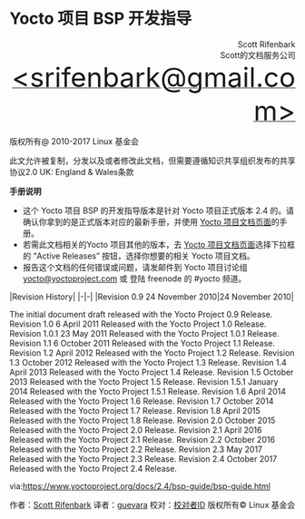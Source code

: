 Yocto 项目 BSP 开发指导
======

<p align="right">Scott Rifenbark<br>
Scott的文档服务公司<br>
<a href="mailto:srifenbark@gmail.com"><font size=100>&lt;srifenbark@gmail.com&gt;</font></a>
</p>

版权所有@ 2010-2017  Linux 基金会

此文允许被复制，分发以及或者修改此文档，但需要遵循知识共享组织发布的共享协议2.0 UK: England & Wales条款

**手册说明**

* 这个 Yocto 项目 BSP 的开发指导版本是针对 Yocto 项目正式版本 2.4 的。请确认你拿到的是正式版本对应的最新手册，并使用 [Yocto 项目文档页面][2]的手册。
* 若需此文档相关的Yocto 项目其他的版本，去 [Yocto 项目文档页面][2]选择下拉框的 “Active Releases” 按钮，选择你想要的相关 Yocto 项目文档。
* 报告这个文档的任何错误或问题，请发邮件到 Yocto 项目讨论组 yocto@yoctoproject.com 或 登陆 freenode 的 #yocto 频道。

|Revision History|
|-|-|
|Revision 0.9	24 November 2010|24 November 2010|



The initial document draft released with the Yocto Project 0.9 Release.
Revision 1.0	6 April 2011
Released with the Yocto Project 1.0 Release.
Revision 1.0.1	23 May 2011
Released with the Yocto Project 1.0.1 Release.
Revision 1.1	6 October 2011
Released with the Yocto Project 1.1 Release.
Revision 1.2	April 2012
Released with the Yocto Project 1.2 Release.
Revision 1.3	October 2012
Released with the Yocto Project 1.3 Release.
Revision 1.4	April 2013
Released with the Yocto Project 1.4 Release.
Revision 1.5	October 2013
Released with the Yocto Project 1.5 Release.
Revision 1.5.1	January 2014
Released with the Yocto Project 1.5.1 Release.
Revision 1.6	April 2014
Released with the Yocto Project 1.6 Release.
Revision 1.7	October 2014
Released with the Yocto Project 1.7 Release.
Revision 1.8	April 2015
Released with the Yocto Project 1.8 Release.
Revision 2.0	October 2015
Released with the Yocto Project 2.0 Release.
Revision 2.1	April 2016
Released with the Yocto Project 2.1 Release.
Revision 2.2	October 2016
Released with the Yocto Project 2.2 Release.
Revision 2.3	May 2017
Released with the Yocto Project 2.3 Release.
Revision 2.4	October 2017
Released with the Yocto Project 2.4 Release.

via:https://www.yoctoproject.org/docs/2.4/bsp-guide/bsp-guide.html

作者：[Scott Rifenbark](mailto:srifenbark@gmail.com)
译者：[guevara](https://github.com/guevaraya)
校对：[校对者ID](https://github.com/校对者ID)
版权所有© Linux 基金会

[1]: mailto:srifenbark@gmail.com
[2]: http://www.yoctoproject.org/documentation
